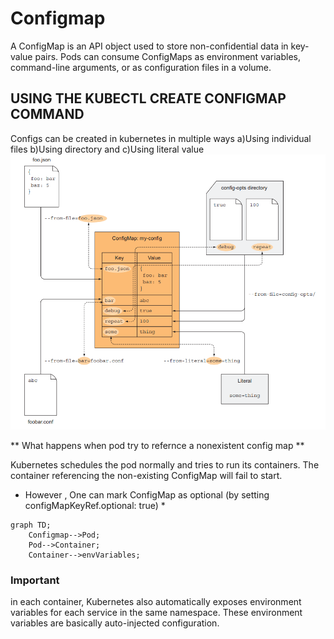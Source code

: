 # Configmap
A ConfigMap is an API object used to store non-confidential data in key-value pairs. Pods can consume ConfigMaps as environment variables, command-line arguments, or as configuration files in a volume.

## USING THE KUBECTL CREATE CONFIGMAP COMMAND
Configs can be created in kubernetes in multiple ways
    a)Using individual files
    b)Using  directory  and 
    c)Using literal value
    ![Alt text](image.png)

** What  happens when pod try to refernce a nonexistent config map **

Kubernetes schedules the pod normally and tries to run its containers.
The container referencing the non-existing ConfigMap will fail to start.

* However , One can mark ConfigMap as optional (by setting configMapKeyRef.optional: true) *

```mermaid
graph TD;
    Configmap-->Pod;
    Pod-->Container;
    Container-->envVariables;
```




###  Important
 in each container, Kubernetes also automatically
exposes environment variables for each service in the same namespace. These
environment variables are basically auto-injected configuration.